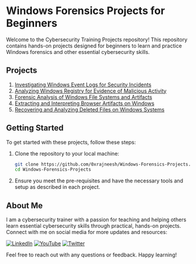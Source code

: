 # Windows Forensics Projects for Beginners

Welcome to the Cybersecurity Training Projects repository! This repository contains hands-on projects designed for beginners to learn and practice Windows forensics and other essential cybersecurity skills.

## Projects

1. [Investigating Windows Event Logs for Security Incidents](https://github.com/0xrajneesh/Windows-Forensics-Projects/blob/main/project-1-investigating-windows-event-logs-for-security-incidents.md)
2. [Analyzing Windows Registry for Evidence of Malicious Activity](https://github.com/0xrajneesh/Windows-Forensics-Projects/blob/main/project-2-Analyzing-Windows-registry-for-evidences.md)
3. [Forensic Analysis of Windows File Systems and Artifacts](https://github.com/0xrajneesh/Windows-Forensics-Projects/blob/main/project-3-Forensic-analysis-of-Windows-file-system-and-artifacts.md)
4. [Extracting and Interpreting Browser Artifacts on Windows](https://github.com/0xrajneesh/Windows-Forensics-Projects/blob/main/project-4-extracting-and-interpreting-browser-artifacts-on-windows.md)
5. [Recovering and Analyzing Deleted Files on Windows Systems](https://github.com/0xrajneesh/Windows-Forensics-Projects/blob/main/project-5-Recovering-and-Analyzing-Deleted-Files-on-Windows-Systems.md)

## Getting Started

To get started with these projects, follow these steps:

1. Clone the repository to your local machine:
    ```bash
    git clone https://github.com/0xrajneesh/Windows-Forensics-Projects.git
    cd Windows-Forensics-Projects
    ```

2. Ensure you meet the pre-requisites and have the necessary tools and setup as described in each project.

## About Me

I am a cybersecurity trainer with a passion for teaching and helping others learn essential cybersecurity skills through practical, hands-on projects. Connect with me on social media for more updates and resources:

[![LinkedIn](https://img.icons8.com/fluent/48/000000/linkedin.png)](https://www.linkedin.com/in/rajneeshcyber/)
[![YouTube](https://img.icons8.com/fluent/48/000000/youtube-play.png)](https://www.youtube.com/@rajneeshcyber)
[![Twitter](https://img.icons8.com/fluent/48/000000/twitter.png)](https://twitter.com/rajneeshcyber)

Feel free to reach out with any questions or feedback. Happy learning!
